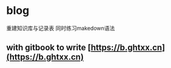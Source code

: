 # blog

重建知识库与记录表 同时练习makedown语法

## with gitbook to write [https://b.ghtxx.cn](https://b.ghtxx.cn)

